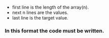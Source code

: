- first line is the length of the array(n).
- next n lines are the values.
- last line is the target value.


### In this format the code must be written.